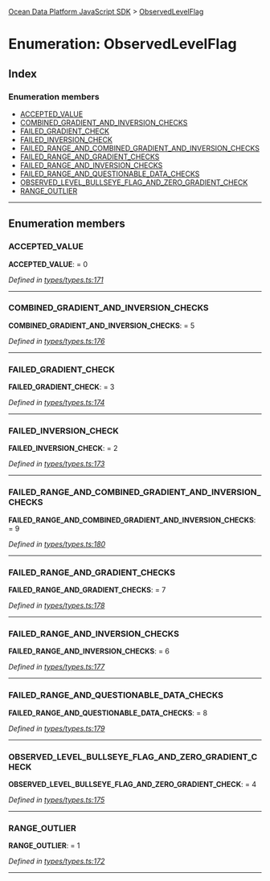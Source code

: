 [Ocean Data Platform JavaScript SDK](../README.md) > [ObservedLevelFlag](../enums/observedlevelflag.md)

# Enumeration: ObservedLevelFlag

## Index

### Enumeration members

* [ACCEPTED_VALUE](observedlevelflag.md#accepted_value)
* [COMBINED_GRADIENT_AND_INVERSION_CHECKS](observedlevelflag.md#combined_gradient_and_inversion_checks)
* [FAILED_GRADIENT_CHECK](observedlevelflag.md#failed_gradient_check)
* [FAILED_INVERSION_CHECK](observedlevelflag.md#failed_inversion_check)
* [FAILED_RANGE_AND_COMBINED_GRADIENT_AND_INVERSION_CHECKS](observedlevelflag.md#failed_range_and_combined_gradient_and_inversion_checks)
* [FAILED_RANGE_AND_GRADIENT_CHECKS](observedlevelflag.md#failed_range_and_gradient_checks)
* [FAILED_RANGE_AND_INVERSION_CHECKS](observedlevelflag.md#failed_range_and_inversion_checks)
* [FAILED_RANGE_AND_QUESTIONABLE_DATA_CHECKS](observedlevelflag.md#failed_range_and_questionable_data_checks)
* [OBSERVED_LEVEL_BULLSEYE_FLAG_AND_ZERO_GRADIENT_CHECK](observedlevelflag.md#observed_level_bullseye_flag_and_zero_gradient_check)
* [RANGE_OUTLIER](observedlevelflag.md#range_outlier)

---

## Enumeration members

<a id="accepted_value"></a>

###  ACCEPTED_VALUE

**ACCEPTED_VALUE**:  = 0

*Defined in [types/types.ts:171](https://github.com/C4IROcean/ODP-sdk-js/blob/17df383/source/types/types.ts#L171)*

___
<a id="combined_gradient_and_inversion_checks"></a>

###  COMBINED_GRADIENT_AND_INVERSION_CHECKS

**COMBINED_GRADIENT_AND_INVERSION_CHECKS**:  = 5

*Defined in [types/types.ts:176](https://github.com/C4IROcean/ODP-sdk-js/blob/17df383/source/types/types.ts#L176)*

___
<a id="failed_gradient_check"></a>

###  FAILED_GRADIENT_CHECK

**FAILED_GRADIENT_CHECK**:  = 3

*Defined in [types/types.ts:174](https://github.com/C4IROcean/ODP-sdk-js/blob/17df383/source/types/types.ts#L174)*

___
<a id="failed_inversion_check"></a>

###  FAILED_INVERSION_CHECK

**FAILED_INVERSION_CHECK**:  = 2

*Defined in [types/types.ts:173](https://github.com/C4IROcean/ODP-sdk-js/blob/17df383/source/types/types.ts#L173)*

___
<a id="failed_range_and_combined_gradient_and_inversion_checks"></a>

###  FAILED_RANGE_AND_COMBINED_GRADIENT_AND_INVERSION_CHECKS

**FAILED_RANGE_AND_COMBINED_GRADIENT_AND_INVERSION_CHECKS**:  = 9

*Defined in [types/types.ts:180](https://github.com/C4IROcean/ODP-sdk-js/blob/17df383/source/types/types.ts#L180)*

___
<a id="failed_range_and_gradient_checks"></a>

###  FAILED_RANGE_AND_GRADIENT_CHECKS

**FAILED_RANGE_AND_GRADIENT_CHECKS**:  = 7

*Defined in [types/types.ts:178](https://github.com/C4IROcean/ODP-sdk-js/blob/17df383/source/types/types.ts#L178)*

___
<a id="failed_range_and_inversion_checks"></a>

###  FAILED_RANGE_AND_INVERSION_CHECKS

**FAILED_RANGE_AND_INVERSION_CHECKS**:  = 6

*Defined in [types/types.ts:177](https://github.com/C4IROcean/ODP-sdk-js/blob/17df383/source/types/types.ts#L177)*

___
<a id="failed_range_and_questionable_data_checks"></a>

###  FAILED_RANGE_AND_QUESTIONABLE_DATA_CHECKS

**FAILED_RANGE_AND_QUESTIONABLE_DATA_CHECKS**:  = 8

*Defined in [types/types.ts:179](https://github.com/C4IROcean/ODP-sdk-js/blob/17df383/source/types/types.ts#L179)*

___
<a id="observed_level_bullseye_flag_and_zero_gradient_check"></a>

###  OBSERVED_LEVEL_BULLSEYE_FLAG_AND_ZERO_GRADIENT_CHECK

**OBSERVED_LEVEL_BULLSEYE_FLAG_AND_ZERO_GRADIENT_CHECK**:  = 4

*Defined in [types/types.ts:175](https://github.com/C4IROcean/ODP-sdk-js/blob/17df383/source/types/types.ts#L175)*

___
<a id="range_outlier"></a>

###  RANGE_OUTLIER

**RANGE_OUTLIER**:  = 1

*Defined in [types/types.ts:172](https://github.com/C4IROcean/ODP-sdk-js/blob/17df383/source/types/types.ts#L172)*

___

